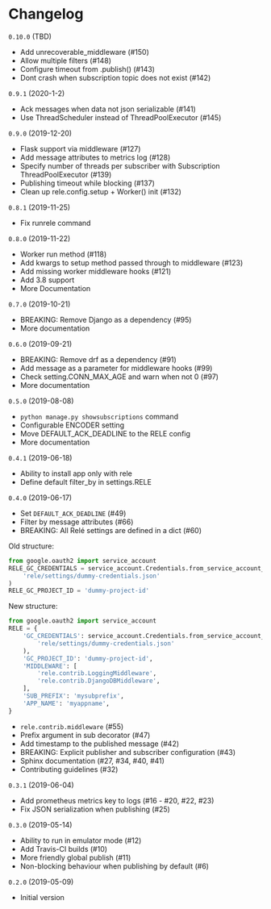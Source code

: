 Changelog
=========

`0.10.0` (TBD)
* Add unrecoverable_middleware (#150)
* Allow multiple filters (#148)
* Configure timeout from .publish() (#143)
* Dont crash when subscription topic does not exist (#142)

`0.9.1` (2020-1-2)
* Ack messages when data not json serializable (#141)
* Use ThreadScheduler instead of ThreadPoolExecutor (#145)

`0.9.0` (2019-12-20)
* Flask support via middleware (#127)
* Add message attributes to metrics log (#128)
* Specify number of threads per subscriber with Subscription ThreadPoolExecutor (#139)
* Publishing timeout while blocking (#137)
* Clean up rele.config.setup + Worker() init (#132)

`0.8.1` (2019-11-25)
* Fix runrele command

`0.8.0` (2019-11-22)
* Worker run method (#118)
* Add kwargs to setup method passed through to middleware (#123)
* Add missing worker middleware hooks (#121)
* Add 3.8 support
* More Documentation

`0.7.0` (2019-10-21)
* BREAKING: Remove Django as a dependency (#95)
* More documentation

`0.6.0` (2019-09-21)
* BREAKING: Remove drf as a dependency (#91)
* Add message as a parameter for middleware hooks (#99)
* Check setting.CONN_MAX_AGE and warn when not 0 (#97)
* More documentation

`0.5.0` (2019-08-08)
* `python manage.py showsubscriptions` command
* Configurable ENCODER setting
* Move DEFAULT_ACK_DEADLINE to the RELE config
* More documentation

`0.4.1` (2019-06-18)
* Ability to install app only with rele
* Define default filter_by in settings.RELE

`0.4.0` (2019-06-17)

* Set `DEFAULT_ACK_DEADLINE` (#49)
* Filter by message attributes (#66) 
* BREAKING: All Relé settings are defined in a dict (#60)

Old structure:
```python
from google.oauth2 import service_account
RELE_GC_CREDENTIALS = service_account.Credentials.from_service_account_file(
    'rele/settings/dummy-credentials.json'
)
RELE_GC_PROJECT_ID = 'dummy-project-id'
```

New structure:
```python
from google.oauth2 import service_account
RELE = {
    'GC_CREDENTIALS': service_account.Credentials.from_service_account_file(
        'rele/settings/dummy-credentials.json'
    ),
    'GC_PROJECT_ID': 'dummy-project-id',
    'MIDDLEWARE': [
        'rele.contrib.LoggingMiddleware',
        'rele.contrib.DjangoDBMiddleware',
    ],
    'SUB_PREFIX': 'mysubprefix',
    'APP_NAME': 'myappname',
}
```
* `rele.contrib.middleware` (#55)
* Prefix argument in sub decorator (#47) 
* Add timestamp to the published message (#42)
* BREAKING: Explicit publisher and subscriber configuration (#43)
* Sphinx documentation (#27, #34, #40, #41)
* Contributing guidelines (#32)

`0.3.1` (2019-06-04)

* Add prometheus metrics key to logs (#16 - #20, #22, #23)
* Fix JSON serialization when publishing (#25)

`0.3.0` (2019-05-14)

* Ability to run in emulator mode (#12)
* Add Travis-CI builds (#10)
* More friendly global publish (#11)
* Non-blocking behaviour when publishing by default (#6)

`0.2.0` (2019-05-09)

* Initial version
